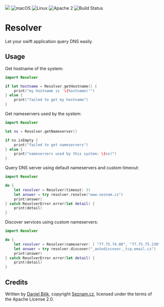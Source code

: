 ![](https://img.shields.io/badge/Swift-4.1-orange.svg?style=flat)
![macOS](https://img.shields.io/badge/os-macOS-green.svg?style=flat)
![Linux](https://img.shields.io/badge/os-linux-green.svg?style=flat)
![Apache 2](https://img.shields.io/badge/license-Apache2-blue.svg?style=flat)
![Build Status](https://travis-ci.com/seznam/swift-resolver.svg?branch=master)

# Resolver

Let your swift application query DNS easily.

## Usage

Get hostname of the system:

```swift
import Resolver

if let hostname = Resolver.getHostname() {
	print("my hostname is '\(hostname)'")
} else {
	print("failed to get my hostname")
}
```

Get nameservers used by the system:

```swift
import Resolver

let ns = Resolver.getNameserver()

if ns.isEmpty {
	print("failed to get nameservers")
} else {
	print("nameservers used by this system: \(ns)")
}
```

Query DNS server using default nameservers and custom timeout:

```swift
import Resolver

do {
	let resolver = Resolver(timeout: 3)
	let answer = try resolver.resolve("www.seznam.cz")
	print(answer)
} catch ResolverError.error(let detail) {
	print(detail)
}
```

Discover services using custom nameservers:

```swift
import Resolver

do {
	let resolver = Resolver(nameserver: [ "77.75.74.80", "77.75.75.230" ])
	let answer = try resolver.discover("_autodiscover._tcp.email.cz")
	print(answer)
} catch ResolverError.error(let detail) {
	print(detail)
}
```

## Credits

Written by [Daniel Bilik](https://github.com/ddbilik/), copyright [Seznam.cz](https://onas.seznam.cz/en/), licensed under the terms of the Apache License 2.0.
